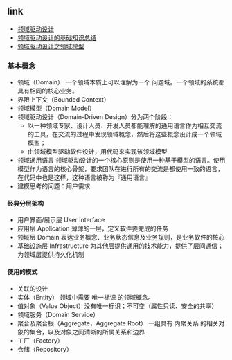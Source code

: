 ## link
* [领域驱动设计](https://www.jdon.com/ddd.html)   
* [领域驱动设计的基础知识总结](https://www.cnblogs.com/butterfly100/p/7827870.html)  
* [领域驱动设计之领域模型](http://www.cnblogs.com/netfocus/archive/2011/10/10/2204949.html)

### 基本概念
* 领域（Domain） 一个领域本质上可以理解为一个 问题域。一个领域的系统都具有相同的核心业务。
* 界限上下文（Bounded Context）
* 领域模型（Domain Model）
* 领域驱动设计（Domain-Driven Design）分为两个阶段：
  - 以一种领域专家、设计人员、开发人员都能理解的通用语言作为相互交流的工具，在交流的过程中发现领域概念，然后将这些概念设计成一个领域模型；
  - 由领域模型驱动软件设计，用代码来实现该领域模型
* 领域通用语言 领域驱动设计的一个核心原则是使用一种基于模型的语言。使用模型作为语言的核心骨架，要求团队在进行所有的交流是都使用一致的语言，在代码中也是这样，这种语言被称为『通用语言』
* 建模思考的问题：用户需求

#### 经典分层架构
- 用户界面/展示层 User Interface
- 应用层 Application 薄薄的一层，定义软件要完成的任务
- 领域层 Domain 表达业务概念、业务状态信息及业务规则，是业务软件的核心
- 基础设施层 Infrastructure 为其他层提供通用的技术能力，提供了层间通信；为领域层提供持久化机制

#### 使用的模式
- 关联的设计
- 实体（Entity） 领域中需要 唯一标识 的领域概念。
- 值对象（Value Object）没有唯一标识；不可变（属性只读、安全的共享）
- 领域服务（Domain Service）
- 聚合及聚合根（Aggregate，Aggregate Root） 一组具有 内聚关系 的相关对象的集合，以及对象之间清晰的所属关系和边界
- 工厂（Factory）
- 仓储（Repository）